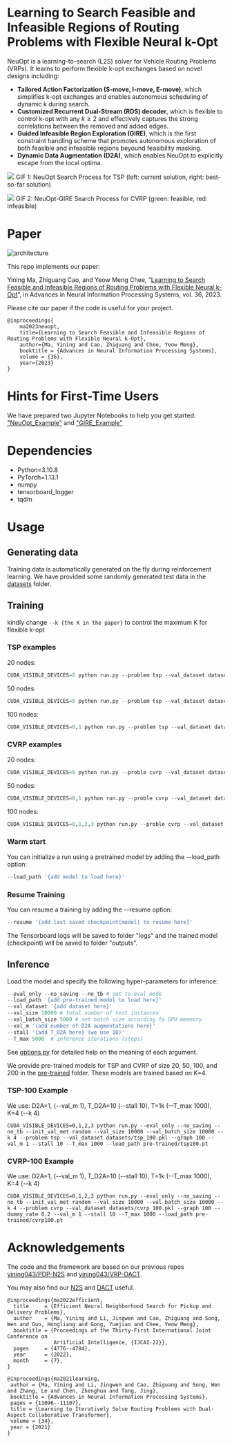 # Learning to Search Feasible and Infeasible Regions of Routing Problems with Flexible Neural k-Opt

NeuOpt is a learning-to-search (L2S) solver for Vehicle Routing Problems (VRPs). It learns to perform flexible k-opt exchanges based on novel designs including:
- **Tailored Action Factorization (S-move, I-move, E-move)**, which simplifies k-opt exchanges and enables autonomous scheduling of dynamic k during search.
- **Customized Recurrent Dual-Stream (RDS) decoder**, which is flexible to control k-opt with any $k\ge2$ and effectively captures the strong correlations between the removed and added edges.
- **Guided Infeasible Region Exploration (GIRE)**, which is the first constraint handling scheme that promotes autonomous exploration of both feasible and infeasible regions beyound feasibility masking.
- **Dynamic Data Augmentation (D2A)**, which enables NeuOpt to explicitly escape from the local optima.


![](NeuOpt.gif)
GIF 1: NeuOpt Search Process for TSP (left: current solution, right: best-so-far solution)


![](GIRE.gif)
GIF 2: NeuOpt-GIRE Search Process for CVRP (green: feasible, red: infeasible)

# Paper
![architecture](main.jpg)

This repo implements our paper:

Yining Ma, Zhiguang Cao, and Yeow Meng Chee, “[Learning to Search Feasible and Infeasible Regions of Routing Problems with Flexible Neural k-Opt](https://arxiv.org/abs/2310.18264)”, in Advances in Neural Information Processing Systems, vol. 36, 2023.

Please cite our paper if the code is useful for your project.
```
@inproceedings{
    ma2023neuopt,
    title={Learning to Search Feasible and Infeasible Regions of Routing Problems with Flexible Neural k-Opt},
    author={Ma, Yining and Cao, Zhiguang and Chee, Yeow Meng},
    booktitle = {Advances in Neural Information Processing Systems},
    volume = {36},
    year={2023}
}
```

# Hints for First-Time Users
We have prepared two Jupyter Notebooks to help you get started: ["NeuOpt_Example"](./NeuOpt_Example.ipynb) and ["GIRE_Example"](./GIRE_Example.ipynb)


# Dependencies
* Python=3.10.8
* PyTorch=1.13.1
* numpy
* tensorboard_logger
* tqdm

# Usage
## Generating data
Training data is automatically generated on the fly during reinforcement learning. We have provided some randomly generated test data in the [datasets](./datasets) folder.

## Training
kindly change `--k {the K in the paper}` to control the maximum K for flexible k-opt
### TSP examples
20 nodes:
```python
CUDA_VISIBLE_DEVICES=0 python run.py --problem tsp --val_dataset datasets/tsp_20.pkl --graph 20 --warm_up 1 --val_m 1 --T_train 200 --n_step 4 --batch_size 512 --epoch_size 10240 --max_grad_norm 0.05 --val_size 1000 --val_batch_size 1000 --T_max 1000 --stall 0 --k 4 --init_val_met random --run_name 'example_training_TSP20'
```

50 nodes:
```python
CUDA_VISIBLE_DEVICES=0 python run.py --problem tsp --val_dataset datasets/tsp_50.pkl --graph 50 --warm_up 0.5 --val_m 1 --T_train 200 --n_step 4 --batch_size 512 --epoch_size 10240 --max_grad_norm 0.05 --val_size 1000 --val_batch_size 1000 --T_max 1000 --stall 0 --k 4 --init_val_met random --run_name 'example_training_TSP50'
```

100 nodes:
```python
CUDA_VISIBLE_DEVICES=0,1 python run.py --problem tsp --val_dataset datasets/tsp_100.pkl --graph 100 --warm_up 0.25 --val_m 1 --T_train 200 --n_step 4 --batch_size 512 --epoch_size 10240 --max_grad_norm 0.05 --val_size 1000 --val_batch_size 1000 --T_max 1000 --stall 0 --k 4 --init_val_met random --run_name 'example_training_TSP100'
```
### CVRP examples
20 nodes:
```python
CUDA_VISIBLE_DEVICES=0 python run.py --proble cvrp --val_dataset datasets/cvrp_20.pkl --dummy_rate 0.5 --graph 20 --warm_up 1 --val_m 1 --T_train 250 --n_step 5 --batch_size 600 --epoch_size 12000 --max_grad_norm 0.05 --val_size 1000 --val_batch_size 1000 --T_max 1000 --stall 0 --k 4  --init_val_met random --run_name 'example_training_CVRP20'
```

50 nodes:
```python
CUDA_VISIBLE_DEVICES=0,1 python run.py --proble cvrp --val_dataset datasets/cvrp_50.pkl --dummy_rate 0.4 --graph 50 --warm_up 0.5 --val_m 1 --T_train 250 --n_step 5 --batch_size 600 --epoch_size 12000 --max_grad_norm 0.05 --val_size 1000 --val_batch_size 1000 --T_max 1000 --stall 0 --k 4 --init_val_met random --run_name 'example_training_CVRP50'
```

100 nodes:
```python
CUDA_VISIBLE_DEVICES=0,1,2,3 python run.py --proble cvrp --val_dataset datasets/cvrp_100.pkl --dummy_rate 0.2 --graph 100 --warm_up 0.25 --val_m 1 --T_train 250 --n_step 5 --batch_size 600 --epoch_size 12000 --max_grad_norm 0.05 --val_size 1000 --val_batch_size 1000 --T_max 1000 --stall 0 --k 4 --init_val_met random --run_name 'example_training_CVRP100'
```

### Warm start
You can initialize a run using a pretrained model by adding the --load_path option:
```python
--load_path '{add model to load here}'
```
### Resume Training
You can resume a training by adding the --resume option:
```python
--resume '{add last saved checkpoint(model) to resume here}'
```
The Tensorboard logs will be saved to folder "logs" and the trained model (checkpoint) will be saved to folder "outputs".

## Inference
Load the model and specify the following hyper-parameters for inference:

```python
--eval_only --no_saving --no_tb # set to eval mode
--load_path '{add pre-trained model to load here}'
--val_dataset '{add dataset here}' 
--val_size 10000 # total number of test instances
--val_batch_size 5000 # set batch size according to GPU memeory
--val_m '{add number of D2A augmentations here}'
--stall '{add T_D2A here} (we use 10)'
--T_max 5000  # inference iterations (steps)
```

See [options.py](./options.py) for detailed help on the meaning of each argument. 

We provide pre-trained models for TSP and CVRP of size 20, 50, 100, and 200 in the [pre-trained](./pre-trained/) folder. These models are trained based on K=4.

### TSP-100 Example
We use:
D2A=1, (--val_m 1),
T_D2A=10 (--stall 10), 
T=1k (--T_max 1000), K=4 (--k 4)
```
CUDA_VISIBLE_DEVICES=0,1,2,3 python run.py --eval_only --no_saving --no_tb --init_val_met random --val_size 10000 --val_batch_size 10000 --k 4 --problem tsp --val_dataset datasets/tsp_100.pkl --graph 100 --val_m 1 --stall 10 --T_max 1000 --load_path pre-trained/tsp100.pt
```

### CVRP-100 Example
We use:
D2A=1, (--val_m 1),
T_D2A=10 (--stall 10), 
T=1k (--T_max 1000),  K=4 (--k 4)
```
CUDA_VISIBLE_DEVICES=0,1,2,3 python run.py --eval_only --no_saving --no_tb --init_val_met random --val_size 10000 --val_batch_size 10000 --k 4 --problem cvrp --val_dataset datasets/cvrp_100.pkl --graph 100 --dummy_rate 0.2 --val_m 1 --stall 10 --T_max 1000 --load_path pre-trained/cvrp100.pt
```

# Acknowledgements
The code and the framework are based on our previous repos [yining043/PDP-N2S](https://github.com/yining043/PDP-N2S/) and [yining043/VRP-DACT](https://github.com/yining043/VRP-DACT).

You may also find our [N2S](https://github.com/yining043/PDP-N2S) and [DACT](https://github.com/yining043/VRP-DACT) useful.
```
@inproceedings{ma2022efficient,
  title     = {Efficient Neural Neighborhood Search for Pickup and Delivery Problems},
  author    = {Ma, Yining and Li, Jingwen and Cao, Zhiguang and Song, Wen and Guo, Hongliang and Gong, Yuejiao and Chee, Yeow Meng},
  booktitle = {Proceedings of the Thirty-First International Joint Conference on
               Artificial Intelligence, {IJCAI-22}},
  pages     = {4776--4784},
  year      = {2022},
  month     = {7},
}
```
```
@inproceedings{ma2021learning,
 author = {Ma, Yining and Li, Jingwen and Cao, Zhiguang and Song, Wen and Zhang, Le and Chen, Zhenghua and Tang, Jing},
 booktitle = {Advances in Neural Information Processing Systems},
 pages = {11096--11107},
 title = {Learning to Iteratively Solve Routing Problems with Dual-Aspect Collaborative Transformer},
 volume = {34},
 year = {2021}
}
```
